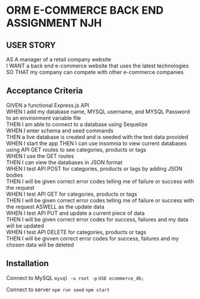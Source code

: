 # ORM E-COMMERCE BACK END ASSIGNMENT NJH

## USER STORY
AS A manager of a retail company website  
I WANT a back end e-commerce website that uses the latest technologies  
SO THAT my company can compete with other e-commerce companies  

## Acceptance Criteria  
GIVEN a functional Express.js API  
WHEN I add my database name, MYSQL username, and MYSQL Password to an environment variable file  
THEN I am able to connect to a database using Sequelize  
WHEN I enter schema and seed commands  
THEN a live database is created and is seeded with the test data provided  
WHEN I start the app 
THEN I can use insomnia to view current databases using API GET routes to see categories, products or tags  
WHEN I use the GET routes  
THEN I can view the databases in JSON format  
WHEN I test API POST for categories, products or tags by adding JSON bodies  
THEN I will be given correct error codes telling me of failure or success with the request  
WHEN I test API GET for categories, products or tags  
THEN I will be given correct error codes telling me of failure or success with the request ASWELL as the update data  
WHEN I test API PUT and update a current piece of data   
THEN I will be given correct error codes for success, failures and my data will be updated  
WHEN I test API DELETE for categories, products or tags  
THEN I will be givven correct error codes for success, failures and my chosen data will be deleted  

## Installation
Connect to MySQL
```mysql -u root -p```
```USE ecommerce_db;```

Connect to server
```npm run seed```
```npm start```

